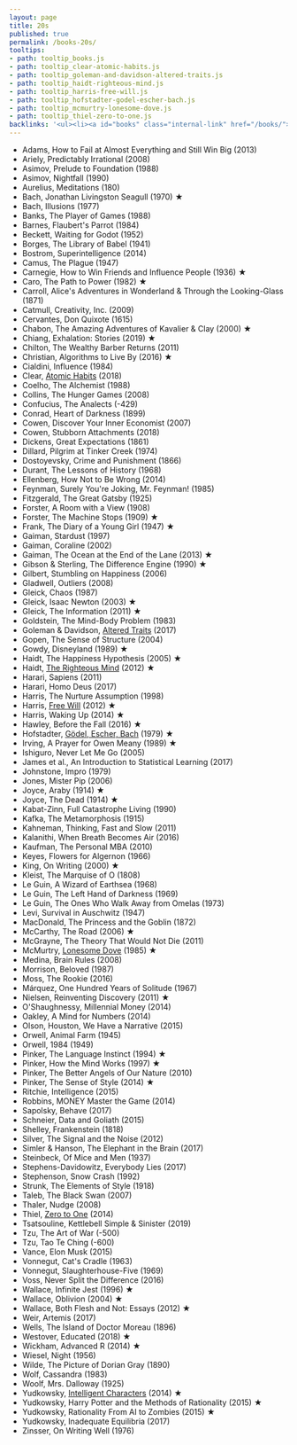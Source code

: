 ```yaml
---
layout: page
title: 20s
published: true
permalink: /books-20s/
tooltips: 
- path: tooltip_books.js
- path: tooltip_clear-atomic-habits.js
- path: tooltip_goleman-and-davidson-altered-traits.js
- path: tooltip_haidt-righteous-mind.js
- path: tooltip_harris-free-will.js
- path: tooltip_hofstadter-godel-escher-bach.js
- path: tooltip_mcmurtry-lonesome-dove.js
- path: tooltip_thiel-zero-to-one.js
backlinks: '<ul><li><a id="books" class="internal-link" href="/books/">Books</a></li></ul>'
---
```


* Adams, How to Fail at Almost Everything and Still Win Big (2013)
* Ariely, Predictably Irrational (2008)
* Asimov, Prelude to Foundation (1988)
* Asimov, Nightfall (1990)
* Aurelius, Meditations (180)
* Bach, Jonathan Livingston Seagull (1970) ★
* Bach, Illusions (1977)
* Banks, The Player of Games (1988)
* Barnes, Flaubert's Parrot (1984)
* Beckett, Waiting for Godot (1952)
* Borges, The Library of Babel (1941)
* Bostrom, Superintelligence (2014)
* Camus, The Plague (1947)
* Carnegie, How to Win Friends and Influence People (1936) ★
* Caro, The Path to Power (1982) ★
* Carroll, Alice's Adventures in Wonderland & Through the Looking-Glass (1871)
* Catmull, Creativity, Inc. (2009)
* Cervantes, Don Quixote (1615)
* Chabon, The Amazing Adventures of Kavalier & Clay (2000) ★
* Chiang, Exhalation: Stories (2019) ★
* Chilton, The Wealthy Barber Returns (2011)
* Christian, Algorithms to Live By (2016) ★
* Cialdini, Influence (1984)
* Clear, <a id="clear-atomic-habits" class="internal-link" href="/clear-atomic-habits/">Atomic Habits</a> (2018)
* Coelho, The Alchemist (1988)
* Collins, The Hunger Games (2008)
* Confucius, The Analects (-429)
* Conrad, Heart of Darkness (1899)
* Cowen, Discover Your Inner Economist (2007)
* Cowen, Stubborn Attachments (2018)
* Dickens, Great Expectations (1861)
* Dillard, Pilgrim at Tinker Creek (1974)
* Dostoyevsky, Crime and Punishment (1866)
* Durant, The Lessons of History (1968)
* Ellenberg, How Not to Be Wrong (2014)
* Feynman, Surely You're Joking, Mr. Feynman! (1985)
* Fitzgerald, The Great Gatsby (1925)
* Forster, A Room with a View (1908)
* Forster, The Machine Stops (1909) ★
* Frank, The Diary of a Young Girl (1947) ★
* Gaiman, Stardust (1997)
* Gaiman, Coraline (2002)
* Gaiman, The Ocean at the End of the Lane (2013) ★
* Gibson & Sterling, The Difference Engine (1990) ★
* Gilbert, Stumbling on Happiness (2006)
* Gladwell, Outliers (2008)
* Gleick, Chaos (1987)
* Gleick, Isaac Newton (2003) ★
* Gleick, The Information (2011) ★
* Goldstein, The Mind-Body Problem (1983)
* Goleman & Davidson, <a id="goleman-and-davidson-altered-traits" class="internal-link" href="/goleman-and-davidson-altered-traits/">Altered Traits</a> (2017)
* Gopen, The Sense of Structure (2004)
* Gowdy, Disneyland (1989) ★
* Haidt, The Happiness Hypothesis (2005) ★
* Haidt, <a id="haidt-righteous-mind" class="internal-link" href="/haidt-righteous-mind/">The Righteous Mind</a> (2012) ★
* Harari, Sapiens (2011)
* Harari, Homo Deus (2017)
* Harris, The Nurture Assumption (1998)
* Harris, <a id="harris-free-will" class="internal-link" href="/harris-free-will/">Free Will</a> (2012) ★
* Harris, Waking Up (2014) ★
* Hawley, Before the Fall (2016) ★
* Hofstadter, <a id="hofstadter-godel-escher-bach" class="internal-link" href="/hofstadter-godel-escher-bach/">Gödel, Escher, Bach</a> (1979) ★
* Irving, A Prayer for Owen Meany (1989) ★
* Ishiguro, Never Let Me Go (2005)
* James et al., An Introduction to Statistical Learning (2017)
* Johnstone, Impro (1979)
* Jones, Mister Pip (2006)
* Joyce, Araby (1914) ★
* Joyce, The Dead (1914) ★
* Kabat-Zinn, Full Catastrophe Living (1990)
* Kafka, The Metamorphosis (1915)
* Kahneman, Thinking, Fast and Slow (2011)
* Kalanithi, When Breath Becomes Air (2016)
* Kaufman, The Personal MBA (2010)
* Keyes, Flowers for Algernon (1966)
* King, On Writing (2000) ★
* Kleist, The Marquise of O (1808)
* Le Guin, A Wizard of Earthsea (1968)
* Le Guin, The Left Hand of Darkness (1969)
* Le Guin, The Ones Who Walk Away from Omelas (1973)
* Levi, Survival in Auschwitz (1947)
* MacDonald, The Princess and the Goblin (1872)
* McCarthy, The Road (2006) ★
* McGrayne, The Theory That Would Not Die (2011)
* McMurtry, <a id="mcmurtry-lonesome-dove" class="internal-link" href="/mcmurtry-lonesome-dove/">Lonesome Dove</a> (1985) ★
* Medina, Brain Rules (2008)
* Morrison, Beloved (1987)
* Moss, The Rookie (2016)
* Márquez, One Hundred Years of Solitude (1967)
* Nielsen, Reinventing Discovery (2011) ★
* O'Shaughnessy, Millennial Money (2014)
* Oakley, A Mind for Numbers (2014)
* Olson, Houston, We Have a Narrative (2015)
* Orwell, Animal Farm (1945)
* Orwell, 1984 (1949)
* Pinker, The Language Instinct (1994) ★
* Pinker, How the Mind Works (1997) ★
* Pinker, The Better Angels of Our Nature (2010)
* Pinker, The Sense of Style (2014) ★
* Ritchie, Intelligence (2015)
* Robbins, MONEY Master the Game (2014)
* Sapolsky, Behave (2017)
* Schneier, Data and Goliath (2015)
* Shelley, Frankenstein (1818)
* Silver, The Signal and the Noise (2012)
* Simler & Hanson, The Elephant in the Brain (2017)
* Steinbeck, Of Mice and Men (1937)
* Stephens-Davidowitz, Everybody Lies (2017)
* Stephenson, Snow Crash (1992)
* Strunk, The Elements of Style (1918)
* Taleb, The Black Swan (2007)
* Thaler, Nudge (2008)
* Thiel, <a id="thiel-zero-to-one" class="internal-link" href="/thiel-zero-to-one/">Zero to One</a> (2014)
* Tsatsouline, Kettlebell Simple & Sinister (2019)
* Tzu, The Art of War (-500)
* Tzu, Tao Te Ching (-600)
* Vance, Elon Musk (2015)
* Vonnegut, Cat's Cradle (1963)
* Vonnegut, Slaughterhouse-Five (1969)
* Voss, Never Split the Difference (2016)
* Wallace, Infinite Jest (1996) ★
* Wallace, Oblivion (2004) ★
* Wallace, Both Flesh and Not: Essays (2012) ★
* Weir, Artemis (2017)
* Wells, The Island of Doctor Moreau (1896)
* Westover, Educated (2018) ★
* Wickham, Advanced R (2014) ★
* Wiesel, Night (1956)
* Wilde, The Picture of Dorian Gray (1890)
* Wolf, Cassandra (1983)
* Woolf, Mrs. Dalloway (1925)
* Yudkowsky, [Intelligent Characters](https://yudkowsky.tumblr.com/writing) (2014) ★
* Yudkowsky, Harry Potter and the Methods of Rationality (2015) ★
* Yudkowsky, Rationality From AI to Zombies (2015) ★
* Yudkowsky, Inadequate Equilibria (2017)
* Zinsser, On Writing Well (1976)
